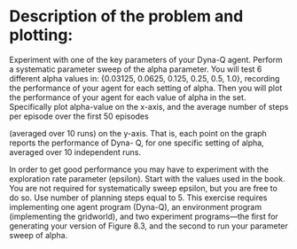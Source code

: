 # Description of the problem and plotting:

Experiment with one of the key parameters of your Dyna-Q agent. Perform a
systematic parameter sweep of the alpha parameter. You will test 6 different alpha values in:
{0.03125, 0.0625, 0.125, 0.25, 0.5, 1.0},
recording the performance of your agent for each setting of alpha.
Then you will plot the performance of your agent for each value of alpha in the set. Specifically plot
alpha-value on the x-axis, and the average number of steps per episode over the first 50 episodes

(averaged over 10 runs) on the y-axis. That is, each point on the graph reports the performance of Dyna-
Q, for one specific setting of alpha, averaged over 10 independent runs.

In order to get good performance you may have to experiment with the exploration rate parameter
(epsilon). Start with the values used in the book. You are not required for systematically sweep epsilon,
but you are free to do so. Use number of planning steps equal to 5.
This exercise requires implementing one agent program (Dyna-Q), an environment program
(implementing the gridworld), and two experiment programs—the first for generating your version of
Figure 8.3, and the second to run your parameter sweep of alpha.
